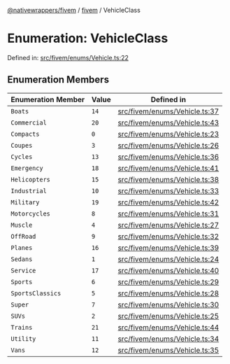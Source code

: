 [@nativewrappers/fivem](../../README.md) / [fivem](../README.md) / VehicleClass

# Enumeration: VehicleClass

Defined in: [src/fivem/enums/Vehicle.ts:22](https://github.com/nativewrappers/nativewrappers/blob/9823dedfda755d69570435af704d4d60473d3d5a/src/fivem/enums/Vehicle.ts#L22)

## Enumeration Members

| Enumeration Member | Value | Defined in |
| ------ | ------ | ------ |
| <a id="boats"></a> `Boats` | `14` | [src/fivem/enums/Vehicle.ts:37](https://github.com/nativewrappers/nativewrappers/blob/9823dedfda755d69570435af704d4d60473d3d5a/src/fivem/enums/Vehicle.ts#L37) |
| <a id="commercial"></a> `Commercial` | `20` | [src/fivem/enums/Vehicle.ts:43](https://github.com/nativewrappers/nativewrappers/blob/9823dedfda755d69570435af704d4d60473d3d5a/src/fivem/enums/Vehicle.ts#L43) |
| <a id="compacts"></a> `Compacts` | `0` | [src/fivem/enums/Vehicle.ts:23](https://github.com/nativewrappers/nativewrappers/blob/9823dedfda755d69570435af704d4d60473d3d5a/src/fivem/enums/Vehicle.ts#L23) |
| <a id="coupes"></a> `Coupes` | `3` | [src/fivem/enums/Vehicle.ts:26](https://github.com/nativewrappers/nativewrappers/blob/9823dedfda755d69570435af704d4d60473d3d5a/src/fivem/enums/Vehicle.ts#L26) |
| <a id="cycles"></a> `Cycles` | `13` | [src/fivem/enums/Vehicle.ts:36](https://github.com/nativewrappers/nativewrappers/blob/9823dedfda755d69570435af704d4d60473d3d5a/src/fivem/enums/Vehicle.ts#L36) |
| <a id="emergency"></a> `Emergency` | `18` | [src/fivem/enums/Vehicle.ts:41](https://github.com/nativewrappers/nativewrappers/blob/9823dedfda755d69570435af704d4d60473d3d5a/src/fivem/enums/Vehicle.ts#L41) |
| <a id="helicopters"></a> `Helicopters` | `15` | [src/fivem/enums/Vehicle.ts:38](https://github.com/nativewrappers/nativewrappers/blob/9823dedfda755d69570435af704d4d60473d3d5a/src/fivem/enums/Vehicle.ts#L38) |
| <a id="industrial"></a> `Industrial` | `10` | [src/fivem/enums/Vehicle.ts:33](https://github.com/nativewrappers/nativewrappers/blob/9823dedfda755d69570435af704d4d60473d3d5a/src/fivem/enums/Vehicle.ts#L33) |
| <a id="military"></a> `Military` | `19` | [src/fivem/enums/Vehicle.ts:42](https://github.com/nativewrappers/nativewrappers/blob/9823dedfda755d69570435af704d4d60473d3d5a/src/fivem/enums/Vehicle.ts#L42) |
| <a id="motorcycles"></a> `Motorcycles` | `8` | [src/fivem/enums/Vehicle.ts:31](https://github.com/nativewrappers/nativewrappers/blob/9823dedfda755d69570435af704d4d60473d3d5a/src/fivem/enums/Vehicle.ts#L31) |
| <a id="muscle"></a> `Muscle` | `4` | [src/fivem/enums/Vehicle.ts:27](https://github.com/nativewrappers/nativewrappers/blob/9823dedfda755d69570435af704d4d60473d3d5a/src/fivem/enums/Vehicle.ts#L27) |
| <a id="offroad"></a> `OffRoad` | `9` | [src/fivem/enums/Vehicle.ts:32](https://github.com/nativewrappers/nativewrappers/blob/9823dedfda755d69570435af704d4d60473d3d5a/src/fivem/enums/Vehicle.ts#L32) |
| <a id="planes"></a> `Planes` | `16` | [src/fivem/enums/Vehicle.ts:39](https://github.com/nativewrappers/nativewrappers/blob/9823dedfda755d69570435af704d4d60473d3d5a/src/fivem/enums/Vehicle.ts#L39) |
| <a id="sedans"></a> `Sedans` | `1` | [src/fivem/enums/Vehicle.ts:24](https://github.com/nativewrappers/nativewrappers/blob/9823dedfda755d69570435af704d4d60473d3d5a/src/fivem/enums/Vehicle.ts#L24) |
| <a id="service"></a> `Service` | `17` | [src/fivem/enums/Vehicle.ts:40](https://github.com/nativewrappers/nativewrappers/blob/9823dedfda755d69570435af704d4d60473d3d5a/src/fivem/enums/Vehicle.ts#L40) |
| <a id="sports"></a> `Sports` | `6` | [src/fivem/enums/Vehicle.ts:29](https://github.com/nativewrappers/nativewrappers/blob/9823dedfda755d69570435af704d4d60473d3d5a/src/fivem/enums/Vehicle.ts#L29) |
| <a id="sportsclassics"></a> `SportsClassics` | `5` | [src/fivem/enums/Vehicle.ts:28](https://github.com/nativewrappers/nativewrappers/blob/9823dedfda755d69570435af704d4d60473d3d5a/src/fivem/enums/Vehicle.ts#L28) |
| <a id="super"></a> `Super` | `7` | [src/fivem/enums/Vehicle.ts:30](https://github.com/nativewrappers/nativewrappers/blob/9823dedfda755d69570435af704d4d60473d3d5a/src/fivem/enums/Vehicle.ts#L30) |
| <a id="suvs"></a> `SUVs` | `2` | [src/fivem/enums/Vehicle.ts:25](https://github.com/nativewrappers/nativewrappers/blob/9823dedfda755d69570435af704d4d60473d3d5a/src/fivem/enums/Vehicle.ts#L25) |
| <a id="trains"></a> `Trains` | `21` | [src/fivem/enums/Vehicle.ts:44](https://github.com/nativewrappers/nativewrappers/blob/9823dedfda755d69570435af704d4d60473d3d5a/src/fivem/enums/Vehicle.ts#L44) |
| <a id="utility"></a> `Utility` | `11` | [src/fivem/enums/Vehicle.ts:34](https://github.com/nativewrappers/nativewrappers/blob/9823dedfda755d69570435af704d4d60473d3d5a/src/fivem/enums/Vehicle.ts#L34) |
| <a id="vans"></a> `Vans` | `12` | [src/fivem/enums/Vehicle.ts:35](https://github.com/nativewrappers/nativewrappers/blob/9823dedfda755d69570435af704d4d60473d3d5a/src/fivem/enums/Vehicle.ts#L35) |
